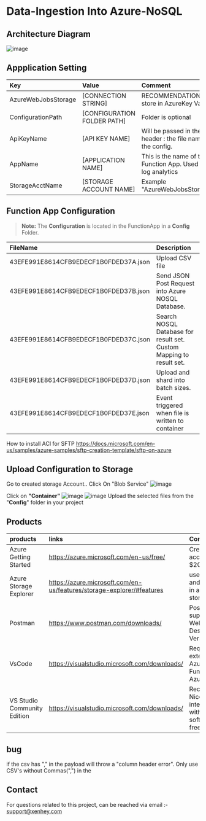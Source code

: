 # Data-Ingestion Into Azure-NoSQL

## Architecture Diagram 
![image](https://user-images.githubusercontent.com/15838780/159803055-8ee721bf-ca24-4bfb-92e9-aa8c4d51af20.png)


## Appplication Setting 

|Key|Value | Comment|
|:----|:----|:----|
|AzureWebJobsStorage|[CONNECTION STRING]|RECOMMENDATION :  store in AzureKey Vault.|
|ConfigurationPath| [CONFIGURATION FOLDER PATH] |Folder is optional
|ApiKeyName|[API KEY NAME]|Will be passed in the header  :  the file name of the config.
|AppName| [APPLICATION NAME]| This is the name of the Function App. Used in log analytics|
|StorageAcctName|[STORAGE ACCOUNT NAME]|Example  "AzureWebJobsStorage"|

## Function App  Configuration 

> **Note:** The **Configuration** is located in the  FunctionApp  in a **Config** Folder.

|FileName|Description|
|:----|:----|
|43EFE991E8614CFB9EDECF1B0FDED37A.json| Upload CSV file|
|43EFE991E8614CFB9EDECF1B0FDED37B.json| Send JSON Post Request into Azure NOSQL Database.|
|43EFE991E8614CFB9EDECF1B0FDED37C.json| Search NOSQL Database for result set. Custom Mapping to result set.|
|43EFE991E8614CFB9EDECF1B0FDED37D.json| Upload and shard into batch sizes.|
|43EFE991E8614CFB9EDECF1B0FDED37E.json| Event triggered when file is written to container|

How to install ACI for SFTP
https://docs.microsoft.com/en-us/samples/azure-samples/sftp-creation-template/sftp-on-azure

## Upload Configuration to Storage
Go to created storage Account.. Click On "Blob Service" 
![image](https://user-images.githubusercontent.com/15838780/147958072-4a6058d2-d320-44a0-9d11-58449d527cd3.png)

Click on **"Container"**
![image](https://user-images.githubusercontent.com/15838780/147958201-71df0f21-e4e8-46c0-93be-728f1dbc2a43.png)
![image](https://user-images.githubusercontent.com/15838780/147963170-1a2f2a64-7ba2-44ce-9f5d-30d490529711.png)
Upload the selected files from the "**Config**" folder in your project

  
  ## Products

|products|links|Comments|
|:----|:----|:----|
|Azure Getting Started |https://azure.microsoft.com/en-us/free/| Create free account + $200 in Credit|
|Azure Storage Explorer|https://azure.microsoft.com/en-us/features/storage-explorer/#features|useful view and query data in azure table storage|
|Postman|https://www.postman.com/downloads/|Postman supports the Web or Desktop Version|
|VsCode| https://visualstudio.microsoft.com/downloads/ |  Required extensions. Azure Functions, Azure Account
|VS Studio Community Edition |https://visualstudio.microsoft.com/downloads/| Recommended. Nice intergration with Azure. software is free.

## bug
  
if the  csv has "," in the payload will throw  a "column header error". Only use CSV's without  Commas(",") in the  
  
  
  ## Contact
  
For questions related to this project, can be reached via email :- support@xenhey.com

